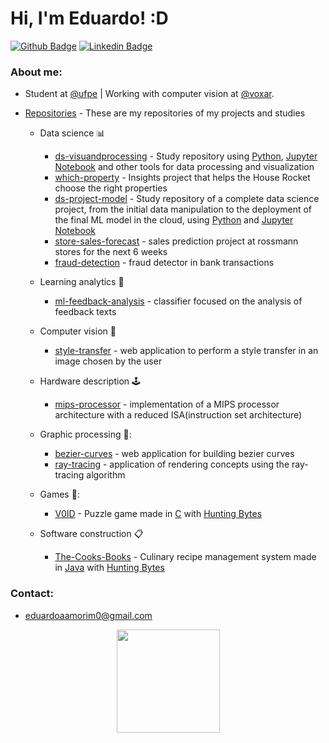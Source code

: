 # Hi, I'm Eduardo! :D

[![Github Badge](https://img.shields.io/badge/-Github-000?style=flat-square&logo=Github&logoColor=white&link=https://github.com/Edu-p)](https://github.com/Edu-p)
[![Linkedin Badge](https://img.shields.io/badge/-LinkedIn-blue?style=flat-square&logo=Linkedin&logoColor=white)](https://www.linkedin.com/in/eduardo-amorim-5b332a1a4/)

### About me:
- Student at [@ufpe](http://www.ufpe.br) | Working with computer vision at [@voxar](https://voxarlabs.cin.ufpe.br/).


- [Repositories](https://github.com/Edu-p) - These are my repositories of my projects and studies
    - Data science :bar_chart:
        - [ds-visuandprocessing](https://github.com/Edu-p/Data-VisuandProcessing) -  Study repository using [Python](https://en.wikipedia.org/wiki/Python), [Jupyter Notebook](https://en.wikipedia.org/wiki/Project_Jupyter#Jupyter_Notebook) and other tools for data processing and visualization
        -  [which-property](https://github.com/Edu-p/WhichProperty) -  Insights project that helps the House Rocket choose the right properties
        -  [ds-project-model](https://github.com/Edu-p/ds-project-model) -  Study repository of a complete data science project, from the initial data manipulation to the deployment of the final ML model in the cloud, using [Python](https://en.wikipedia.org/wiki/Python) and [Jupyter Notebook](https://en.wikipedia.org/wiki/Project_Jupyter#Jupyter_Notebook)
        -  [store-sales-forecast](https://github.com/Edu-p/store-sales-forecast) - sales prediction project at rossmann stores for the next 6 weeks
        -  [fraud-detection](https://github.com/Edu-p/fraud-detection) - fraud detector in bank transactions


    - Learning analytics :speech_balloon:
        -  [ml-feedback-analysis](https://github.com/Edu-p/ml-feedback-analysis) -  classifier focused on the analysis of feedback texts


    - Computer vision 🔮
        -  [style-transfer](https://github.com/Edu-p/style-transfer) - web application to perform a style transfer in an image chosen by the user


    - Hardware description 🕹️
        -  [mips-processor](https://github.com/Edu-p/mips-processor) - implementation of a MIPS processor architecture with a reduced ISA(instruction set architecture)


    - Graphic processing 🎯:
        -  [bezier-curves](https://github.com/Edu-p/bezier-curves) -  web application for building bezier curves
        -  [ray-tracing](https://github.com/Edu-p/ray-tracing) - application of rendering concepts using the ray-tracing algorithm


    - Games 💾:
        - [V0ID](https://github.com/Edu-p/V01D) -  Puzzle game made in [C](https://en.wikipedia.org/wiki/C_(programming_language)) with [Hunting Bytes](https://github.com/HuntingBytes)


    - Software construction :clipboard:
        - [The-Cooks-Books](https://github.com/Edu-p/The-Cooks-Books) -  Culinary recipe management system made in [Java](https://en.wikipedia.org/wiki/Java) with [Hunting Bytes](https://github.com/HuntingBytes)

### Contact:
- eduardoaamorim0@gmail.com

<p align="center">
  <a href="https://github.com/anuraghazra/github-readme-stats">
    <img
      align="center"
      height="165"
      src="https://github-readme-stats.vercel.app/api?username=Edu-p&count_private=true&show_icons=true&custom_title=Github%20Status&hide=issues&theme=radical"
    />
  </a>
</p>
